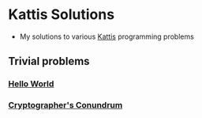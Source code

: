 # Kattis Solutions
- My solutions to various [Kattis](http://open.kattis.com/) programming problems
## Trivial problems
### [Hello World](./trivial/hello-world/)
### [Cryptographer's Conundrum](./trivial/crypto-conundrum/)